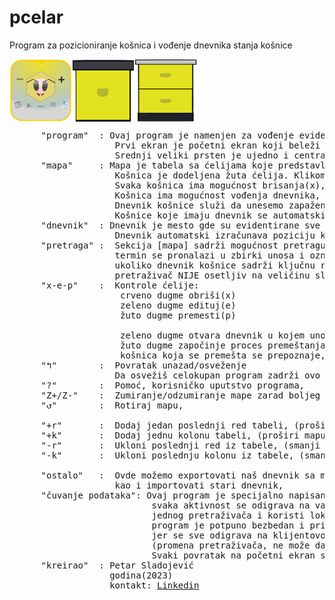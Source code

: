 # pcelar
Program za pozicioniranje košnica i vođenje dnevnika stanja košnice

<div style="display:flex;">
  <img src="setup/icon.png" width="100px" height="100px">
  <img src="img/hive_top.png" width="100px" height="100px">
  <img src="img/hive.png" width="100px" height="100px">
</div>

<pre>
      "program"  : Ovaj program je namenjen za vođenje evidencije stanja i planiranja postavke košnica
                    Prvi ekran je početni ekran koji beleži statistiku i navodi nas ka ostalim delovima programa
                    Srednji veliki prsten je ujedno i centralni deo koji nas vodi ka mapi/tabeli,
      "mapa"     : Mapa je tabela sa ćelijama koje predstavlja plan mesta gde se nalaze naše košnice (voćnjak, livada...)
                    Košnica je dodeljena žuta ćelija. Klikom na ćeliju tabele, pretvaramo praznu ćeliju u košnicu.
                    Svaka košnica ima mogućnost brisanja(x), editovanja(e) i premeštanja(p)
                    Košnica ima mogućnost vođenja dnevnika, klikom na edit(e) započinjemo dnevnik po košnici
                    Dnevnik košnice služi da unesemo zapaženo stanje košnice
                    Košnice koje imaju dnevnik se automatski prepoznaju i imaju znak hexagon na sebi,
      "dnevnik"  : Dnevnik je mesto gde su evidentirane sve košnice i unešeni detalji svake posebno.
                    Dnevnik automatski izračunava poziciju košnice (red + kolona),
      "pretraga" :  Sekcija [mapa] sadrži mogućnost pretragu dnevnika svih košnica,
                    termin se pronalazi u zbirki unosa i označava košnicu rozom bojom,
                    ukoliko dnevnik košnice sadrži ključnu reč.
                    pretraživač NIJE osetljiv na veličinu slova,
      "x-e-p"    :  Kontrole ćelije:
                     crveno dugme obriši(x)
                     zeleno dugme edituj(e)
                     žuto dugme premesti(p)

                     zeleno dugme otvara dnevnik u kojem unosimo zatečeno stanje košnice
                     žuto dugme započinje proces premeštanja, kada pritisneš isto, izaberi koju sledeću poziciju treba da zauzme
                     košnica koja se premešta se prepoznaje, po vrdanju,
      "↰"        :  Povratak unazad/osveženje
                    Da osvežiš celokupan program zadrži ovo dugme, 3 sekunde i pusti dugme,
      "?"        :  Pomoć, korisničko uputstvo programa,
      "Z+/Z-"    :  Zumiranje/odzumiranje mape zarad boljeg pregleda,
      "↺"        :  Rotiraj mapu,

      "+r"       :  Dodaj jedan poslednji red tabeli, (proširi mapu),
      "+k"       :  Dodaj jednu kolonu tabeli, (proširi mapu),
      "-r"       :  Ukloni poslednji red iz tabele, (smanji visinu mape),
      "-k"       :  Ukloni poslednju kolonu iz tabele, (smanji širinu mapu),

      "ostalo"   :  Ovde možemo exportovati naš dnevnik sa mapom i spiskom košnica u nameri da ga sačuvamo kao .csv fajl,
                    kao i importovati stari dnevnik,
      "čuvanje podataka": Ovaj program je specijalno napisan da nema potrebe da se registrujete,
                           svaka aktivnost se odigrava na vašem telefonu/računaru u okviru
                           jednog pretraživača i koristi lokalne resurse da popamti urađene stvari,
                           program je potpuno bezbedan i privatan za svakog korisnika,
                           jer se sve odigrava na klijentovoj strani.
                           (promena pretraživača, ne može da prenese resurse)
                           Svaki povratak na početni ekran sačuvaće dotadašnji unos ukoliko je nastala promena,
      "kreirao"  : Petar Sladojević
                   godina(2023)
                   kontakt: <a href="https://www.linkedin.com/in/petar-sladojevi%C4%87-5b7847237/recent-activity/">Linkedin</a>



</pre>
